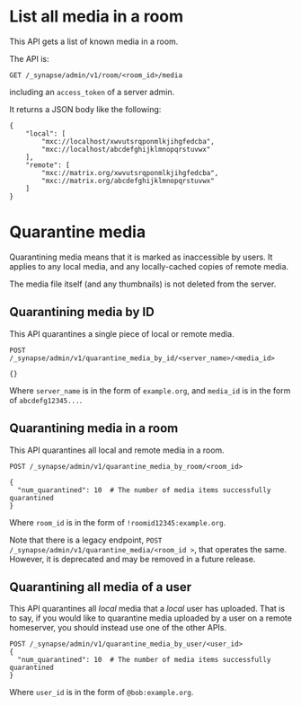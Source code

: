 # List all media in a room

This API gets a list of known media in a room.

The API is:
```
GET /_synapse/admin/v1/room/<room_id>/media
```
including an `access_token` of a server admin.

It returns a JSON body like the following:
```
{
    "local": [
        "mxc://localhost/xwvutsrqponmlkjihgfedcba",
        "mxc://localhost/abcdefghijklmnopqrstuvwx"
    ],
    "remote": [
        "mxc://matrix.org/xwvutsrqponmlkjihgfedcba",
        "mxc://matrix.org/abcdefghijklmnopqrstuvwx"
    ]
}
```

# Quarantine media

Quarantining media means that it is marked as inaccessible by users. It applies
to any local media, and any locally-cached copies of remote media.

The media file itself (and any thumbnails) is not deleted from the server.

## Quarantining media by ID

This API quarantines a single piece of local or remote media.

```
POST /_synapse/admin/v1/quarantine_media_by_id/<server_name>/<media_id>

{}
```

Where `server_name` is in the form of `example.org`, and `media_id` is in the
form of `abcdefg12345...`.

## Quarantining media in a room

This API quarantines all local and remote media in a room.

```
POST /_synapse/admin/v1/quarantine_media_by_room/<room_id>

{
  "num_quarantined": 10  # The number of media items successfully quarantined
}
```

Where `room_id` is in the form of `!roomid12345:example.org`.

Note that there is a legacy endpoint, `POST
/_synapse/admin/v1/quarantine_media/<room_id >`, that operates the same.
However, it is deprecated and may be removed in a future release.

## Quarantining all media of a user

This API quarantines all *local* media that a *local* user has uploaded. That is to say, if
you would like to quarantine media uploaded by a user on a remote homeserver, you should
instead use one of the other APIs.

```
POST /_synapse/admin/v1/quarantine_media_by_user/<user_id>
{
  "num_quarantined": 10  # The number of media items successfully quarantined
}
```

Where `user_id` is in the form of `@bob:example.org`.
